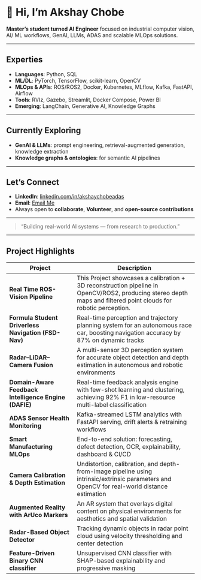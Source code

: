 # 👋 Hi, I’m Akshay Chobe  
**Master’s student turned AI Engineer** focused on industrial computer vision, AI/ ML workflows, GenAI, LLMs, ADAS and scalable MLOps solutions.

---

## Experties 
- **Languages**: Python, SQL  
- **ML/DL**: PyTorch, TensorFlow, scikit-learn, OpenCV  
- **MLOps & APIs**: ROS/ROS2, Docker, Kubernetes, MLflow, Kafka, FastAPI, Airflow  
- **Tools**: RVIz, Gazebo, Streamlit, Docker Compose, Power BI  
- **Emerging**: LangChain, Generative AI, Knowledge Graphs  

---

## Currently Exploring  
- **GenAI & LLMs**: prompt engineering, retrieval-augmented generation, knowledge extraction  
- **Knowledge graphs & ontologies**: for semantic AI pipelines  

---

## Let’s Connect  
- **LinkedIn**: [linkedin.com/in/akshaychobeadas](https://www.linkedin.com/in/akshaychobeadas/)
- **Email**: [Email Me](mailto:chobeakshay2704@gmail.com) 
- Always open to **collaborate**, **Volunteer**, and **open-source contributions**

---

> “Building real-world AI systems — from research to production.”

---

## Project Highlights

| Project | Description |
|--------|-------------|
| **Real Time ROS-Vision Pipeline** | This Project showcases a calibration + 3D reconstruction pipeline in OpenCV/ROS2, producing stereo depth maps and filtered point clouds for robotic perception.
| **Formula Student Driverless Navigation (FSD-Nav)** | Real-time perception and trajectory planning system for an autonomous race car, boosting navigation accuracy by 87% on dynamic tracks |
| **Radar–LiDAR–Camera Fusion** | A multi-sensor 3D perception system for accurate object detection and depth estimation in autonomous and robotic environments |
| **Domain-Aware Feedback Intelligence Engine (DAFIE)** | Real-time feedback analysis engine with few-shot learning and clustering, achieving 92% F1 in low-resource multi-label classification |
| **ADAS Sensor Health Monitoring** | Kafka-streamed LSTM analytics with FastAPI serving, drift alerts & retraining workflows |
| **Smart Manufacturing MLOps** | End-to-end solution: forecasting, defect detection, OCR, explainability, dashboard & CI/CD |
| **Camera Calibration & Depth Estimation** | Undistortion, calibration, and depth-from-image pipeline using intrinsic/extrinsic parameters and OpenCV for real-world distance estimation |
| **Augmented Reality with ArUco Markers** | An AR system that overlays digital content on physical environments for aesthetics and spatial validation |
| **Radar-Based Object Detector** | Tracking dynamic objects in radar point cloud using velocity thresholding and center detection |
| **Feature-Driven Binary CNN classifier** | Unsupervised CNN classifier with SHAP-based explainability and progressive masking |


